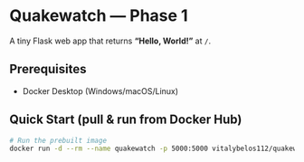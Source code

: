 ﻿# Quakewatch — Phase 1

A tiny Flask web app that returns **“Hello, World!”** at `/`.

## Prerequisites
- Docker Desktop (Windows/macOS/Linux)

## Quick Start (pull & run from Docker Hub)
```bash
# Run the prebuilt image
docker run -d --rm --name quakewatch -p 5000:5000 vitalybelos112/quakewatch:0.1.0
